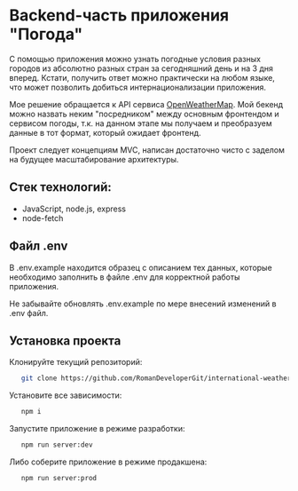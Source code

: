 # Backend-часть приложения "Погода"

С помощью приложения можно узнать погодные условия разных городов из абсолютно разных стран за сегодняшний день и на 3 дня вперед. Кстати, получить ответ можно практически на любом языке, что может позволить добиться интернационализации приложения.

Мое решение обращается к API сервиса [OpenWeatherMap](https://openweathermap.org/api/hourly-forecast). Мой бекенд можно назвать неким "посредником" между основным фронтендом и сервисом погоды, т.к. на данном этапе мы получаем и преобразуем данные в тот формат, который ожидает фронтенд.

Проект следует концепциям MVC, написан достаточно чисто с заделом на будущее масштабирование архитектуры.

## Стек технологий:

   - JavaScript, node.js, express
   - node-fetch

## Файл .env

В .env.example находится образец с описанием тех данных, которые необходимо заполнить в файле .env для корректной работы приложения.

Не забывайте обновлять .env.example по мере внесений изменений в .env файл.

## Установка проекта

Клонируйте текущий репозиторий:

   ```bash
      git clone https://github.com/RomanDeveloperGit/international-weather-backend.git
   ```

Установите все зависимости:

   ```bash
      npm i
   ```

Запустите приложение в режиме разработки:

   ```bash
      npm run server:dev
   ```

Либо соберите приложение в режиме продакшена:

   ```bash
      npm run server:prod
   ```
